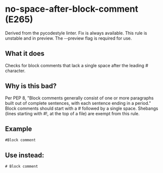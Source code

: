 # no-space-after-block-comment (E265)
Derived from the pycodestyle linter.
Fix is always available.
This rule is unstable and in preview. The --preview flag is required for use.
## What it does
Checks for block comments that lack a single space after the leading # character.
## Why is this bad?
Per PEP 8, "Block comments generally consist of one or more paragraphs built
out of complete sentences, with each sentence ending in a period."
Block comments should start with a # followed by a single space.
Shebangs (lines starting with #!, at the top of a file) are exempt from this
rule.
## Example
```
#Block comment
```
## Use instead:
```
# Block comment
```